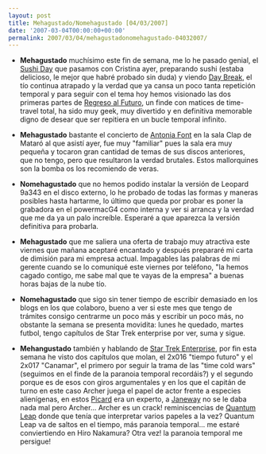 ```yaml
---
layout: post
title: Mehagustado/Nomehagustado [04/03/2007]
date: '2007-03-04T00:00:00+00:00'
permalink: 2007/03/04/mehagustadonomehagustado-04032007/
---
```

- <span style="font-weight:bold;">Mehagustado</span> muchísimo este fin de semana, me lo he pasado genial, el <a href="http://childrenatyourfeet.blogspot.com/2007/03/groundhog-day.html">Sushi Day</a> que pasamos con Cristina ayer, preparando sushi (estaba delicioso, le mejor que habré probado sin duda) y viendo <a href="http://www.tv.com/day-break/show/58017/summary.html">Day Break</a>, el tío continua atrapado y la verdad que ya cansa un poco tanta repetición temporal y para seguir con el tema hoy hemos visionado las dos primeras partes de <a href="http://www.imdb.com/find?s=all&q=back%20to%20the%20future">Regreso al Futuro</a>, un finde con matices de time-travel total, ha sido muy geek, muy divertido y en definitiva memorable digno de desear que ser repitiera en un bucle temporal infinito.

- <span style="font-weight:bold;">Mehagustado</span> bastante el concierto de <a href="http://www.antoniafontoficial.com/">Antonia Font</a> en la sala Clap de Mataró al que asistí ayer, fue muy "familiar" pues la sala era muy pequeña y tocaron gran cantidad de temas de sus discos anteriores, que no tengo, pero que resultaron la verdad brutales. Estos mallorquines son la bomba os los recomiendo de veras.

- <span style="font-weight:bold;">Nomehagustado</span> que no hemos podido instalar la versión de Leopard 9a343 en el disco externo, lo he probado de todas las formas y maneras posibles hasta hartarme, lo último que queda por probar es poner la grabadora en el powermacG4 como interna y ver si arranca y la verdad que me da ya un palo increíble. Esperaré a que aparezca la versión definitiva para probarla.

- <span style="font-weight:bold;">Mehagustado</span> que me saliera una oferta de trabajo muy atractiva este viernes que mañana aceptaré encantado y después prepararé mi carta de dimisión para mi empresa actual. Impagables las palabras de mi gerente cuando se lo comuniqué este viernes por teléfono, "la hemos cagado contigo, me sabe mal que te vayas de la empresa" a buenas horas bajas de la nube tío.

- <span style="font-weight:bold;">Nomehagustado</span> que sigo sin tener tiempo de escribir demasiado en los blogs en los que colaboro, bueno a ver si este mes que tengo de trámites consigo centrarme un poco más y escribir un poco más, no obstante la semana se presenta movidita: lunes he quedado, martes futbol, tengo capítulos de Star Trek enterprise por ver, suma y sigue.

- <span style="font-weight:bold;">Mehangustado</span> también y hablando de <a href="http://www.mundostartrek.com/guia.php?serie=ent">Star Trek Enterprise</a>, por fin esta semana he visto dos capítulos que molan, el 2x016 "tiempo futuro" y el 2x017 "Canamar", el primero por seguir la trama de las "time cold wars" (seguimos en el finde de la paranoia temporal recordáis?) y el segundo porque es de esos con giros argumentales y en los que el capitán de turno en este caso Archer juega el papel de actor frente a especies alienígenas, en estos <a href="http://es.wikipedia.org/wiki/Jean-Luc_Picard">Picard</a> era un experto, a <a href="http://en.wikipedia.org/wiki/Kathryn_Janeway">Janeway</a> no se le daba nada mal pero Archer... Archer es un crack! reminiscencias de <a href="http://en.wikipedia.org/wiki/Quantum_Leap">Quantum Leap</a> donde que tenía que interpretar varios papeles a la vez? Quantum Leap va de saltos en el tiempo, más paranoia temporal... me estaré conviertiendo en Hiro Nakamura?  Otra vez! la paranoia temporal me persigue!
